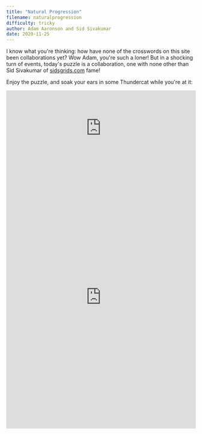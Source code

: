 ```yaml
---
title: "Natural Progression"
filename: naturalprogression
difficulty: tricky
author: Adam Aaronson and Sid Sivakumar
date: 2020-11-25
---
```


I know what you're thinking: how have none of the crosswords on this site been collaborations yet? Wow Adam, you're such a loner! But in a shocking turn of events, today's puzzle is a collaboration, one with none other than Sid Sivakumar of [sidsgrids.com](https://www.sidsgrids.com) fame! <br/>

Enjoy the puzzle, and soak your ears in some Thundercat while you're at it:

<iframe width="100%" height="200px" src="https://www.youtube.com/embed/GNCd_ERZvZM" frameborder="0" allow="accelerometer; autoplay; clipboard-write; encrypted-media; gyroscope; picture-in-picture" allowfullscreen></iframe><br/>

<iframe height="700" width="100%" allowfullscreen="true" style="border:none;width: 100% !important;position: static;display: block !important;margin: 0 !important;"  name="80a395d458cc73db445abfa4d939b092b4a474d001c5431bf80bbf61485a14ea" src="https://amuselabs.com/pmm/crossword?id=208a4bf6&set=80a395d458cc73db445abfa4d939b092b4a474d001c5431bf80bbf61485a14ea&embed=1&compact=1&maxCols=2"></iframe>